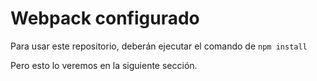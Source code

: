 # Webpack configurado

Para usar este repositorio, deberán ejecutar el comando de ```npm install```

Pero esto lo veremos en la siguiente sección.